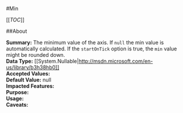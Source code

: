 #Min

[[_TOC_]]

##About

**Summary:**  The minimum value of the axis. If <code>null</code> the min value is automatically calculated. If the <code>startOnTick</code> option is true, the <code>min</code> value might be rounded down.   
**Data Type:** [[System.Nullable|http://msdn.microsoft.com/en-us/library/b3h38hb0]]  
**Accepted Values:**   
**Default Value:** null  
**Impacted Features:**   
**Purpose:**   
**Usage:**   
**Caveats:**   

